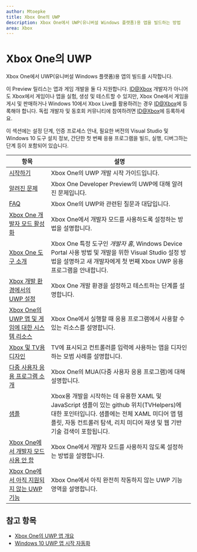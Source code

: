 ```yaml
---
author: Mtoepke
title: Xbox One의 UWP
description: Xbox One에서 UWP(유니버설 Windows 플랫폼)용 앱을 빌드하는 방법
area: Xbox
---
```


# Xbox One의 UWP

Xbox One에서 UWP(유니버설 Windows 플랫폼)용 앱의 빌드를 시작합니다.

이 Preview 릴리스는 앱과 게임 개발을 둘 다 지원합니다. [ID@Xbox](http://www.xbox.com/en-us/Developers/id) 개발자가 아니어도 Xbox에서 게임이나 앱을 실험, 생성 및 테스트할 수 있지만, Xbox One에서 게임을 게시 및 판매하거나 Windows 10에서 Xbox Live를 활용하려는 경우 [ID@Xbox](http://www.xbox.com/en-us/Developers/id)에 등록해야 합니다. 독립 개발자 및 동호회 커뮤니티에 참여하려면 [ID@Xbox](http://www.xbox.com/en-us/Developers/id)에 등록하세요. 

이 섹션에는 설정 단계, 인증 프로세스 안내, 필요한 버전의 Visual Studio 및 Windows 10 도구 설치 정보, 간단한 첫 번째 응용 프로그램을 빌드, 실행, 디버그하는 단계 등이 포함되어 있습니다. 

| 항목      | 설명 |
|------------|-------------|
|[시작하기](getting-started.md)| Xbox One의 UWP 개발 시작 가이드입니다. |
|[알려진 문제](known-issues.md)| Xbox One Developer Preview의 UWP에 대해 알려진 문제입니다. |
|[FAQ](frequently-asked-questions.md)| Xbox One의 UWP와 관련된 질문과 대답입니다. |
|[Xbox One 개발자 모드 활성화](devkit-activation.md)| Xbox One에서 개발자 모드를 사용하도록 설정하는 방법을 설명합니다. |
|[Xbox One 도구 소개](introduction-to-xbox-tools.md)| Xbox One 특정 도구인 _개발자 홈_, Windows Device Portal 사용 방법 및 개발을 위한 Visual Studio 설정 방법을 설명하고 새 개발자에게 첫 번째 Xbox UWP 응용 프로그램을 안내합니다. |
|[Xbox 개발 환경에서의 UWP 설정](development-environment-setup.md)| Xbox One 개발 환경을 설정하고 테스트하는 단계를 설명합니다. |
|[Xbox One의 UWP 앱 및 게임에 대한 시스템 리소스](system-resource-allocation.md)| Xbox One에서 실행할 때 응용 프로그램에서 사용할 수 있는 리소스를 설명합니다. | 
|[Xbox 및 TV용 디자인](http://go.microsoft.com/fwlink/?LinkID=760736)| TV에 표시되고 컨트롤러를 입력에 사용하는 앱을 디자인하는 모범 사례를 설명합니다. |  
|[다중 사용자 응용 프로그램 소개](multi-user-applications.md)| Xbox One의 MUA(다중 사용자 응용 프로그램)에 대해 설명합니다. |
|[샘플](samples.md)| Xbox용 개발을 시작하는 데 유용한 XAML 및 JavaScript 샘플이 있는 github 위치(TVHelpers)에 대한 포인터입니다. 샘플에는 전체 XAML 미디어 앱 템플릿, 자동 컨트롤러 탐색, 리치 미디어 재생 및 웹 기반 기술 검색이 포함됩니다. |
|[Xbox One에서 개발자 모드 사용 안 함](devkit-deactivation.md)| Xbox One에서 개발자 모드를 사용하지 않도록 설정하는 방법을 설명합니다. |
|[Xbox One에서 아직 지원되지 않는 UWP 기능](http://go.microsoft.com/fwlink/?LinkId=760755)|  Xbox One에서 아직 완전히 작동하지 않는 UWP 기능 영역을 설명합니다.|  

## 참고 항목
- [Xbox One의 UWP 앱 개요](http://go.microsoft.com/fwlink/?LinkId=780786) 
- [Windows 10 UWP 앱 시작 자동화](automate-launching-uwp-apps.md)
  


<!--HONumber=May16_HO2-->


